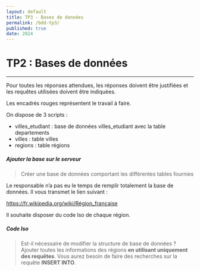 ```yaml
---
layout: default
title: TP3 - Bases de données
permalink: /bdd-tp3/
published: true
date: 2024
---
```


# TP2 : Bases de données
------

Pour toutes les réponses attendues, les réponses doivent être justifiées et les requêtes utilisées doivent être indiquées.

Les encadrés rouges représentent le travail à faire.

On dispose de 3 scripts :
- villes_etudiant : base de données villes_etudiant avec la table departements
- villes : table villes
- regions : table régions

##### Ajouter la base sur le serveur
> Créer une base de données comportant les différentes tables fournies

Le responsable n’a pas eu le temps de remplir totalement la base de données. Il vous transmet le lien suivant :

https://fr.wikipedia.org/wiki/Région_française

Il souhaite disposer du code Iso de chaque région.

##### Code Iso
> Est-il nécessaire de modifier la structure de base de données ?
> Ajouter toutes les informations des régions **en utilisant uniquement des requêtes**. Vous aurez besoin de faire des recherches sur la requête **INSERT INTO**.



